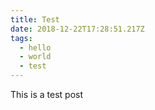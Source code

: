 ```yaml
---
title: Test
date: 2018-12-22T17:28:51.217Z
tags:
  - hello
  - world
  - test
---
```

This is a test post
